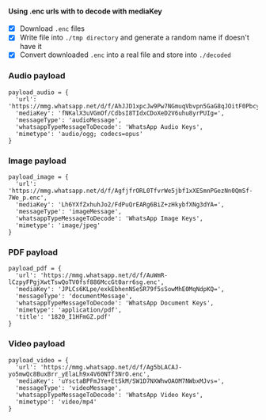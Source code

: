 #### Using .enc urls with to decode with mediaKey 
- [x] Download ```.enc``` files
- [x] Write file into ```./tmp directory``` and generate a random name if doesn't have it 
- [x] Convert downloaded ```.enc``` into a real file and store into ```./decoded```

### Audio payload
```
payload_audio = {
  'url': 'https://mmg.whatsapp.net/d/f/AhJJD1xpcJw9Pw7NGmuqVbvpn5GaG8qJOitF0PbcyqXy.enc',
  'mediaKey': 'fNKalX3uVGmOf/CdbsI8TIdxCDoXeD2V6uhu8yrPUIg=',
  'messageType': 'audioMessage',
  'whatsappTypeMessageToDecode': 'WhatsApp Audio Keys',
  'mimetype': 'audio/ogg; codecs=opus'
}
```

### Image payload
```
payload_image = {
  'url': 'https://mmg.whatsapp.net/d/f/AgfjfrORL0TfvrWe5jbf1xXESmnPGezNn0QmSf-7We_p.enc',
  'mediaKey': 'Lh6YXfZxhuhJo2/FdPuQrEARg6BiZ+zHkybfXNg3dYA=',
  'messageType': 'imageMessage',
  'whatsappTypeMessageToDecode': 'WhatsApp Image Keys',
  'mimetype': 'image/jpeg'
}
```

### PDF payload

```
payload_pdf = {
  'url': 'https://mmg.whatsapp.net/d/f/AuWmR-lCzpyFPgjXwtTswQoTV0fsf886MccGt0arr6sg.enc',
  'mediaKey': 'JPLCs6KLpe/exkEbhenNSeSR79f5sSowMhE0MqNdpKQ=',
  'messageType': 'documentMessage',
  'whatsappTypeMessageToDecode': 'WhatsApp Document Keys',
  'mimetype': 'application/pdf',
  'title': '1820_I1HFmGZ.pdf'
}
```

### Video payload

```
payload_video = {
  'url': 'https://mmg.whatsapp.net/d/f/Ag5bLACAJ-yo5mwQc8BuxBrr_yElaLh9x4V60NTf3NrO.enc',
  'mediaKey': 'uYsctaBPFmJYe+EtSkM/SW1D7NXWhwOAOM7NWbxMJvs=',
  'messageType': 'videoMessage',
  'whatsappTypeMessageToDecode': 'WhatsApp Video Keys',
  'mimetype': 'video/mp4'
}
```
